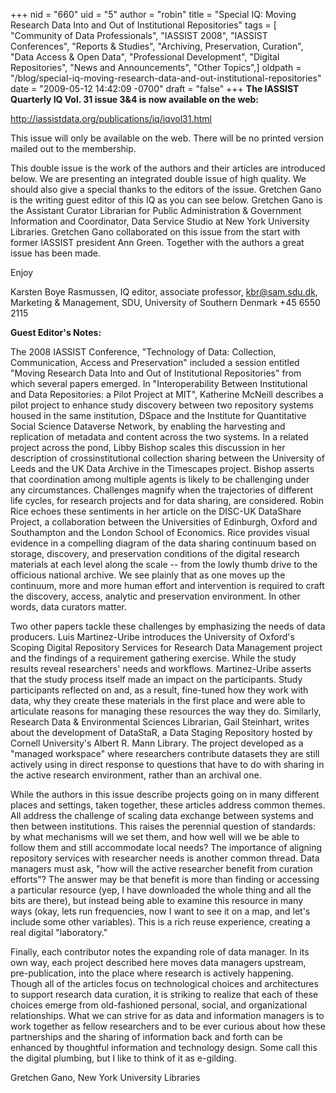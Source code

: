 +++
nid = "660"
uid = "5"
author = "robin"
title = "Special IQ: Moving Research Data Into and Out of Institutional Repositories"
tags = [ "Community of Data Professionals", "IASSIST 2008", "IASSIST Conferences", "Reports & Studies", "Archiving, Preservation, Curation", "Data Access & Open Data", "Professional Development", "Digital Repositories", "News and Announcements", "Other Topics",]
oldpath = "/blog/special-iq-moving-research-data-and-out-institutional-repositories"
date = "2009-05-12 14:42:09 -0700"
draft = "false"
+++
**The IASSIST Quarterly IQ Vol. 31 issue 3&4 is now available on the
web:**

<http://iassistdata.org/publications/iq/iqvol31.html>

This issue will only be available on the web. There will be no printed
version mailed out to the membership.

This double issue is the work of the authors and their articles are
introduced below. We are presenting an integrated double issue of high
quality. We should also give a special thanks to the editors of the
issue. Gretchen Gano is the writing guest editor of this IQ as you can
see below. Gretchen Gano is the Assistant Curator Librarian for Public
Administration & Government Information and Coordinator, Data Service
Studio at New York University Libraries. Gretchen Gano collaborated on
this issue from the start with former IASSIST president Ann Green.
Together with the authors a great issue has been made.

Enjoy

Karsten Boye Rasmussen, IQ editor, associate professor, kbr@sam.sdu.dk,
Marketing & Management, SDU, University of Southern Denmark +45 6550
2115

**Guest Editor's Notes:**

The 2008 IASSIST Conference, "Technology of Data: Collection,
Communication, Access and Preservation" included a session entitled
"Moving Research Data Into and Out of Institutional Repositories" from
which several papers emerged. In "Interoperability Between Institutional
and Data Repositories: a Pilot Project at MIT", Katherine McNeill
describes a pilot project to enhance study discovery between two
repository systems housed in the same institution, DSpace and the
Institute for Quantitative Social Science Dataverse Network, by enabling
the harvesting and replication of metadata and content across the two
systems. In a related project across the pond, Libby Bishop scales this
discussion in her description of crossinstitutional collection sharing
between the University of Leeds and the UK Data Archive in the
Timescapes project. Bishop asserts that coordination among multiple
agents is likely to be challenging under any circumstances. Challenges
magnify when the trajectories of different life cycles, for research
projects and for data sharing, are considered. Robin Rice echoes these
sentiments in her article on the DISC-UK DataShare Project, a
collaboration between the Universities of Edinburgh, Oxford and
Southampton and the London School of Economics. Rice provides visual
evidence in a compelling diagram of the data sharing continuum based on
storage, discovery, and preservation conditions of the digital research
materials at each level along the scale -- from the lowly thumb drive
to the officious national archive. We see plainly that as one moves up
the continuum, more and more human effort and intervention is required
to craft the discovery, access, analytic and preservation environment.
In other words, data curators matter.

Two other papers tackle these challenges by emphasizing the needs of
data producers. Luis Martinez-Uribe introduces the University of
Oxford's Scoping Digital Repository Services for Research Data
Management project and the findings of a requirement gathering exercise.
While the study results reveal researchers' needs and workflows.
Martinez-Uribe asserts that the study process itself made an impact on
the participants. Study participants reflected on and, as a result,
fine-tuned how they work with data, why they create these materials in
the first place and were able to articulate reasons for managing these
resources the way they do. Similarly, Research Data & Environmental
Sciences Librarian, Gail Steinhart, writes about the development of
DataStaR, a Data Staging Repository hosted by Cornell University's
Albert R. Mann Library. The project developed as a "managed workspace"
where researchers contribute datasets they are still actively using in
direct response to questions that have to do with sharing in the active
research environment, rather than an archival one.

While the authors in this issue describe projects going on in many
different places and settings, taken together, these articles address
common themes. All address the challenge of scaling data exchange
between systems and then between institutions. This raises the perennial
question of standards: by what mechanisms will we set them, and how well
will we be able to follow them and still accommodate local needs? The
importance of aligning repository services with researcher needs is
another common thread. Data managers must ask, "how will the active
researcher benefit from curation efforts"? The answer may be that
benefit is more than finding or accessing a particular resource (yep, I
have downloaded the whole thing and all the bits are there), but instead
being able to examine this resource in many ways (okay, lets run
frequencies, now I want to see it on a map, and let's include some other
variables). This is a rich reuse experience, creating a real digital
"laboratory."

Finally, each contributor notes the expanding role of data manager. In
its own way, each project described here moves data managers upstream,
pre-publication, into the place where research is actively happening.
Though all of the articles focus on technological choices and
architectures to support research data curation, it is striking to
realize that each of these choices emerge from old-fashioned personal,
social, and organizational relationships. What we can strive for as data
and information managers is to work together as fellow researchers and
to be ever curious about how these partnerships and the sharing of
information back and forth can be enhanced by thoughtful information and
technology design. Some call this the digital plumbing, but I like to
think of it as e-gilding.

Gretchen Gano, New York University Libraries
